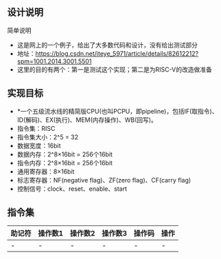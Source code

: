 ## 设计说明
简单说明
* 这是网上的一个例子，给出了大多数代码和设计，没有给出测试部分
* 地址：https://blog.csdn.net/iteye_5971/article/details/82612212?spm=1001.2014.3001.5501
* 这里的目的有两个：第一是测试这个实现；第二是为RISC-V的改造做准备

## 实现目标
* *一个五级流水线的精简版CPU(也叫PCPU，即pipeline)，包括IF(取指令)、ID(解码)、EX(执行)、MEM(内存操作)、WB(回写)。
* 指令集：RISC
* 指令集大小：2^5 = 32
* 数据宽度：16bit
* 数据内存：2^8×16bit = 256个16bit
* 指令内存：2^8×16bit = 256个16bit
* 通用寄存器：8×16bit
* 标志寄存器：NF(negative flag)、ZF(zero flag)、CF(carry flag)
* 控制信号：clock、reset、enable、start
## 指令集
|助记符|操作数1|操作数2|操作数3|操作码|操作|
|-|-|-|-|-|-|
|-|-|-|-|-|-|
